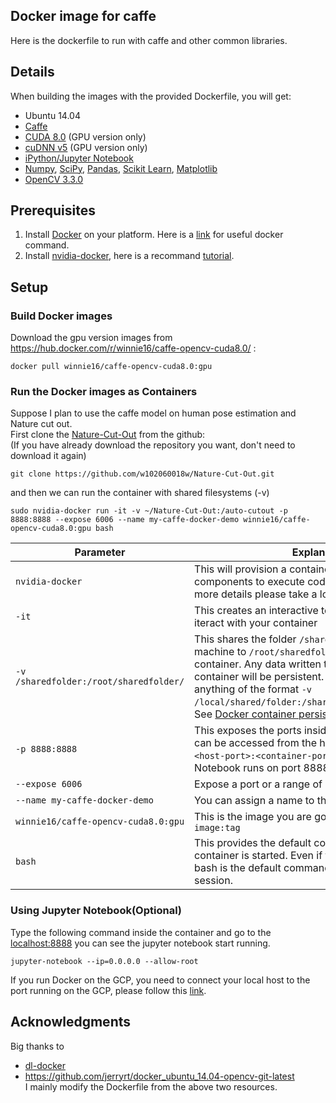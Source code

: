 ## Docker image for caffe

Here is the dockerfile to run with caffe and other common libraries.

## Details

When building the images with the provided Dockerfile, you will get:

* Ubuntu 14.04
* [Caffe](http://caffe.berkeleyvision.org/)
* [CUDA 8.0](https://developer.nvidia.com/cuda-toolkit) (GPU version only)
* [cuDNN v5](https://developer.nvidia.com/cudnn) (GPU version only)
* [iPython/Jupyter Notebook](http://jupyter.org/)
* [Numpy](http://www.numpy.org/), [SciPy](https://www.scipy.org/), [Pandas](http://pandas.pydata.org/), [Scikit Learn](http://scikit-learn.org/), [Matplotlib](http://matplotlib.org/)
* [OpenCV 3.3.0](http://opencv.org/)

## Prerequisites

1. Install [Docker](https://docs.docker.com/engine/installation/) on your platform. Here is a [link](https://paper.dropbox.com/doc/Docker-start-WltSz76XRqH7ERWhobmz0) for useful docker command.
2. Install [nvidia-docker](https://github.com/NVIDIA/nvidia-docker), here is a recommand [tutorial](https://github.com/NVIDIA/nvidia-docker/wiki/Installation).

## Setup
### Build Docker images

Download the gpu version images from https://hub.docker.com/r/winnie16/caffe-opencv-cuda8.0/ :
```
docker pull winnie16/caffe-opencv-cuda8.0:gpu
```

### Run the Docker images as Containers

Suppose I plan to use the caffe model on human pose estimation and Nature cut out. <br />
First clone the [Nature-Cut-Out](https://github.com/w102060018w/Nature-Cut-Out) from the github:<br />
(If you have already download the repository you want, don't need to download it again)
```
git clone https://github.com/w102060018w/Nature-Cut-Out.git
```
and then we can run the container with shared filesystems (-v)

```
sudo nvidia-docker run -it -v ~/Nature-Cut-Out:/auto-cutout -p 8888:8888 --expose 6006 --name my-caffe-docker-demo winnie16/caffe-opencv-cuda8.0:gpu bash
```

| Parameter      | Explanation |
|----------------|-------------|
|`nvidia-docker`| This will provision a container with the necessary components to execute code on the GPU. To see more details please take a look at [here](https://devblogs.nvidia.com/parallelforall/nvidia-docker-gpu-server-application-deployment-made-easy/)|
|`-it`             | This creates an interactive terminal you can use to iteract with your container |
|`-v /sharedfolder:/root/sharedfolder/` | This shares the folder `/sharedfolder` on your host machine to `/root/sharedfolder/` inside your container. Any data written to this folder by the container will be persistent. You can modify this to anything of the format `-v /local/shared/folder:/shared/folder/in/container/`. See [Docker container persistence](#docker-container-persistence)
|`-p 8888:8888`   | This exposes the ports inside the container so they can be accessed from the host. The format is `-p <host-port>:<container-port>`. The default iPython Notebook runs on port 8888|
|`--expose 6006` | Expose a port or a range of ports inside the container|
|`--name my-caffe-docker-demo`| You can assign a name to the container|
|`winnie16/caffe-opencv-cuda8.0:gpu`   | This is the image you are going to run. The format is `image:tag`|
|`bash`       | This provides the default command when the container is started. Even if this was not provided, bash is the default command and just starts a Bash session.|

### Using Jupyter Notebook(Optional)

Type the following command inside the container and go to the [localhost:8888](http://localhost:8888/) you can see the jupyter notebook start running.

```
jupyter-notebook --ip=0.0.0.0 --allow-root
```

If you run Docker on the GCP, you need to connect your local host to the port running on the GCP, please follow this [link](https://paper.dropbox.com/doc/Running-Jupyter-Notebook-on-the-GCP-SoWlQwj2xpgaR9k2AhH3Z).


## Acknowledgments

Big thanks to 
* [dl-docker](https://github.com/floydhub/dl-docker)
* https://github.com/jerryrt/docker_ubuntu_14.04-opencv-git-latest <br />
I mainly modify the Dockerfile from the above two resources.


